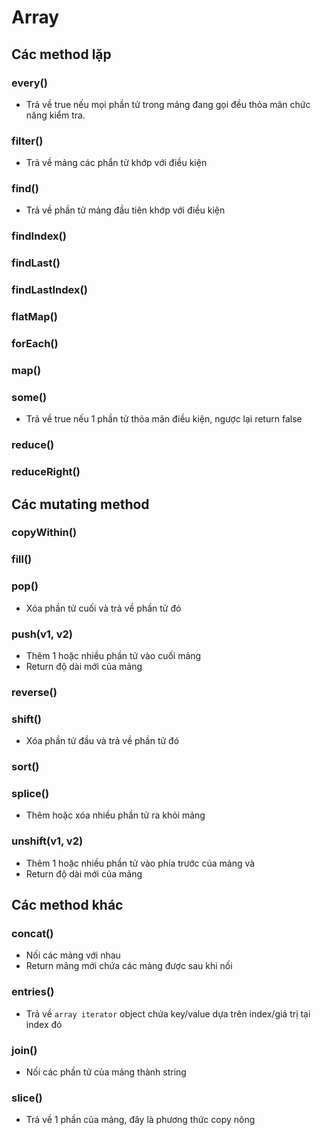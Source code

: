 # Array
## Các method lặp 
### every()
- Trả về true nếu mọi phần tử trong mảng đang gọi đều thỏa mãn chức năng kiểm tra.
### filter()
- Trả về mảng các phẩn tử khớp với điều kiện
### find()
- Trả về phần tử mảng đầu tiên khớp với điều kiện
### findIndex()
### findLast()
### findLastIndex()
### flatMap()
### forEach()
### map()
### some()
- Trả về true nếu 1 phần tử thỏa mãn điều kiện, ngược lại return false
### reduce()
### reduceRight()
## Các mutating method
### copyWithin()	
### fill()	
### pop()	
- Xóa phần tử cuối và trả về phần tử đó
### push(v1, v2)	
- Thêm 1 hoặc nhiều phần tử vào cuối mảng
- Return độ dài mới của mảng
### reverse()	
### shift()	
- Xóa phần tử đầu và trả về phần tử đó
### sort()	
### splice()	
- Thêm hoặc xóa nhiều phần tử ra khỏi mảng
### unshift(v1, v2)
- Thêm 1 hoặc nhiều phần tử vào phía trước của mảng và 
- Return độ dài mới của mảng
## Các method khác
### concat()
- Nối các mảng với nhau
- Return mảng mới chứa các mảng được sau khi nối
### entries()
- Trả về `array iterator` object chứa key/value dựa trên index/giá trị tại index đó
### join()
- Nối các phần tử của mảng thành string
### slice()
- Trả về 1 phần của mảng, đây là phương thức copy nông


